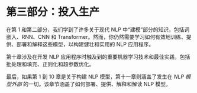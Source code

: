 # 第三部分：投入生产

在第 1 和第二部分，我们学到了许多关于现代 NLP 中“建模”部分的知识，包括词嵌入、RNN、CNN 和 Transformer。然而，你仍然需要学习如何有效地训练、提供、部署和解释这些模型，以构建健壮和实用的 NLP 应用程序。

第十章涉及在开发 NLP 应用程序时触及到的重要机器学习技术和最佳实践，包括批处理和填充、正则化和超参数优化。

最后，如果第 1 到 10 章是关于构建 NLP 模型，第十一章则涵盖了发生在 *NLP 模型外部* 的一切。该章节涵盖了如何部署、提供、解释和解读 NLP 模型。
